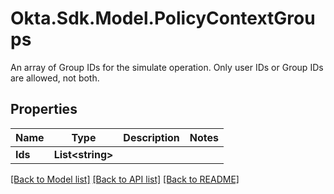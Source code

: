 # Okta.Sdk.Model.PolicyContextGroups
An array of Group IDs for the simulate operation. Only user IDs or Group IDs are allowed, not both.

## Properties

Name | Type | Description | Notes
------------ | ------------- | ------------- | -------------
**Ids** | **List&lt;string&gt;** |  | 

[[Back to Model list]](../README.md#documentation-for-models) [[Back to API list]](../README.md#documentation-for-api-endpoints) [[Back to README]](../README.md)

